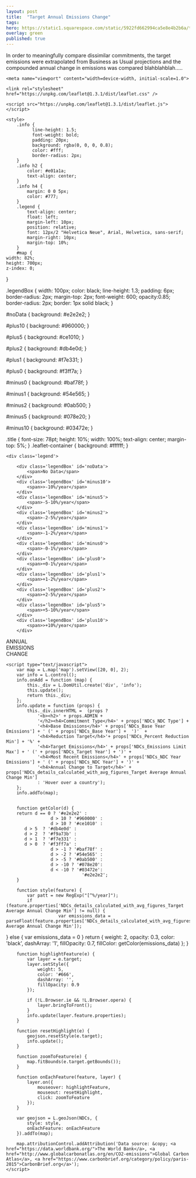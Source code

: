 ```yaml
---
layout: post
title:  "Target Annual Emissions Change"
tags:
hero: https://static1.squarespace.com/static/5922fd662994ca5e8e4b2b6a/t/59763004ff7c509e1d34766a/1500917769523/climate-change-16x9.jpg?format=1500w
overlay: green
published: true
---
```

In order to meaningfully compare dissimilar commitments, the target emissions were extrapolated from Business as Usual projections and the compounded annual change in emissions was compared blahblahblah.....

<link rel="stylesheet" type="text/css" href="chrome-extension://oonhlodhpiagekajjhhfimfgeagjnnop/css/storify-common.css"><head><meta http-equiv="Content-Type" content="text/html; charset=UTF-8">
	<title>Paris Climate Accords (2015) - Projected Annual Emissions Change</title>
	<meta charset="utf-8">

	<meta name="viewport" content="width=device-width, initial-scale=1.0">

	<link rel="stylesheet" href="https://unpkg.com/leaflet@1.3.1/dist/leaflet.css" />

	<script src="https://unpkg.com/leaflet@1.3.1/dist/leaflet.js"></script>

	<style>
		.info {
			  line-height: 1.5;
			  font-weight: bold;
			  padding: 20px;
			  background: rgba(0, 0, 0, 0.8);
			  color: #fff;
			  border-radius: 2px;
		}
		.info h2 {
			color: #e01a1a;
			text-align: center;
		}
		.info h4 {
			margin: 0 0 5px;
			color: #777;
		}
		.legend {
			text-align: center;
			float: left;
			margin-left: 10px;
			position: relative;
			font: 12px/2 "Helvetica Neue", Arial, Helvetica, sans-serif;
			margin-right: 10px;
			margin-top: 10%;
		}
		#map {
    width: 82%;
    height: 700px;
    z-index: 0;
}

.legendBox {
	width: 100px;
	color: black;
	line-height: 1.3;
	padding: 6px;
	border-radius: 2px;
	margin-top: 2px;
	font-weight: 600;
	opacity:0.85;
	border-radius: 2px;
	border: 1px solid black;
}

#noData {
	background: #e2e2e2;
}

#plus10 {
	background: #960000;
}

#plus5 {
	background: #ce1010;
}

#plus2 {
	background: #db4e0d;
}

#plus1 {
	background: #f7e331;
}

#plus0 {
	background: #f3ff7a;
}

#minus0 {
	background: #baf78f;
}

#minus1 {
	background: #54e565;
}

#minus2 {
	background: #0ab500;
}

#minus5 {
	background: #078e20;
}

#minus10 {
	background: #03472e;
}


.title {
	font-size: 78pt;
	height: 10%;
	width: 100%;
	text-align: center;
	margin-top: 5%;
}
.leaflet-container {
    background: #ffffff;
}
	</style>

</head>

<body>

	<div class='legend'>

		<div class='legendBox' id='noData'>
			<span>No Data</span>
		</div>
		<div class='legendBox' id='minus10'>
			<span>>-10%/year</span>
		</div>
		<div class='legendBox' id='minus5'>
			<span>-5-10%/year</span>
		</div>
		<div class='legendBox' id='minus2'>
			<span>-2-5%/year</span>
		</div>
		<div class='legendBox' id='minus1'>
			<span>-1-2%/year</span>
		</div>
		<div class='legendBox' id='minus0'>
			<span>-0-1%/year</span>
		</div>
		<div class='legendBox' id='plus0'>
			<span>+0-1%/year</span>
		</div>
		<div class='legendBox' id='plus1'>
			<span>+1-2%/year</span>
		</div>
		<div class='legendBox' id='plus2'>
			<span>+2-5%/year</span>
		</div>
		<div class='legendBox' id='plus5'>
			<span>+5-10%/year</span>
		</div>
		<div class='legendBox' id='plus10'>
			<span>>+10%/year</span>
		</div>
</div>

<div id = "map">
	<div class='title'>ANNUAL<br>EMISSIONS<br>CHANGE</div>
</div>


  <script src="./maps/NDCs_details_fixed.geojson"></script>
	<script type="text/javascript">
		var map = L.map('map').setView([20, 0], 2);
		var info = L.control();
		info.onAdd = function (map) {
			this._div = L.DomUtil.create('div', 'info');
			this.update();
			return this._div;
		};
		info.update = function (props) {
			this._div.innerHTML =  (props ?
				'<b><h2>' + props.ADMIN +
				'</h2><h4>Commitment Type</h4>' + props['NDCs_NDC Type'] +
				'<h4>Base Emissions</h4>' + props['NDCs_Base Year Emissions'] + ' (' + props['NDCs_Base Year'] +  ')'  +
				'<h4>Reduction Target</h4>'+ props['NDCs_Percent Reduction Min'] + '%' +
				'<h4>Target Emissions</h4>' + props['NDCs_Emissions Limit Max'] + ' (' + props['NDCs_Target Year'] + ')' +
				'<h4>Most Recent Emissions</h4>' + props['NDCs_NDC Year Emissions'] + ' (' + props['NDCs_NDC Year'] + ')' +
				'<h4>Annual Change to Target</h4>' + props['NDCs_details_calculated_with_avg_figures_Target Average Annual Change Min']
				: 'Hover over a country');
		};
		info.addTo(map);


		function getColor(d) {
		return d == 0 ? '#e2e2e2' :
					 d > 10 ? '#960000' :
					 d > 10 ? '#ce1010' :
           d > 5  ? '#db4e0d' :
           d > 2  ? '#f9a73b' :
           d > 1  ? '#f7e331' :
           d > 0  ? '#f3ff7a' :
					 d > -1 ? '#baf78f' :
					 d > -2 ? '#54e565' :
					 d > -5 ? '#0ab500' :
					 d > -10 ? '#078e20':
					 d < -10 ? '#03472e':
		      					 '#e2e2e2';
		}

		function style(feature) {
			var patt = new RegExp("[^%/year]");
			if (feature.properties['NDCs_details_calculated_with_avg_figures_Target Average Annual Change Min'] != null) {
						var emissions_data = parseFloat(feature.properties['NDCs_details_calculated_with_avg_figures_Target Average Annual Change Min']);
}
			else {
						var emissions_data = 0
}
			return {
				weight: 2,
				opacity: 0.3,
				color: 'black',
				dashArray: '1',
				fillOpacity: 0.7,
				fillColor: getColor(emissions_data)
			};
		}

		function highlightFeature(e) {
			var layer = e.target;
			layer.setStyle({
				weight: 5,
				color: '#666',
				dashArray: '',
				fillOpacity: 0.9
			});

			if (!L.Browser.ie && !L.Browser.opera) {
				layer.bringToFront();
			}
			info.update(layer.feature.properties);
		}

		function resetHighlight(e) {
			geojson.resetStyle(e.target);
			info.update();
		}

		function zoomToFeature(e) {
			map.fitBounds(e.target.getBounds());
		}

		function onEachFeature(feature, layer) {
			layer.on({
				mouseover: highlightFeature,
				mouseout: resetHighlight,
				click: zoomToFeature
			});
		}

		var geojson = L.geoJson(NDCs, {
			style: style,
			onEachFeature: onEachFeature
		}).addTo(map);

		map.attributionControl.addAttribution('Data source: &copy; <a href="https://data.worldbank.org/">The World Bank</a>, <a href="http://www.globalcarbonatlas.org/en/CO2-emissions">Global Carbon Atlas</a>, <a href="https://www.carbonbrief.org/category/policy/paris-2015">CarbonBrief.org</a>');
	</script>

</body>
